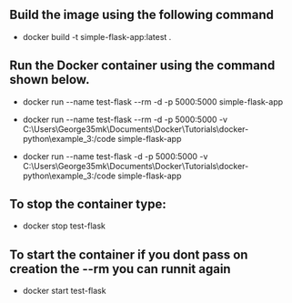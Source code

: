 ## Build the image using the following command
- docker build -t simple-flask-app:latest .

## Run the Docker container using the command shown below.
- docker run --name test-flask --rm -d -p 5000:5000 simple-flask-app

- docker run --name test-flask --rm -d -p 5000:5000 -v C:\Users\George35mk\Documents\Docker\Tutorials\docker-python\example_3:/code simple-flask-app

- docker run --name test-flask -d -p 5000:5000 -v C:\Users\George35mk\Documents\Docker\Tutorials\docker-python\example_3:/code simple-flask-app


## To stop the container type:
- docker stop test-flask

## To start the container if you dont pass on creation the --rm you can runnit again
- docker start test-flask